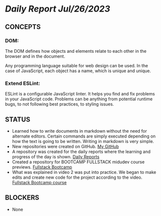 # *Daily Report Jul/26/2023*

## **CONCEPTS**
### DOM:
The DOM defines how objects and elements relate to each other in the browser and in the document.

Any programming language suitable for web design can be used. In the case of JavaScript, each object has a name, which is unique and unique.

### Extend ESLint:
ESLint is a configurable JavaScript linter. It helps you find and fix problems in your JavaScript code. Problems can be anything from potential runtime bugs, to not following best practices, to styling issues.


## **STATUS**
- Learned how to write documents in markdown without the need for alternate editors. Certain commands are simply executed depending on how the text is going to be written. Writing in markdown is very simple.
- New repositories were created on GitHub. [My GitHub](https://github.com/Monx13)
- A repository was created for the daily reports where the learning and progress of the day is shown.
[Daily Reports](https://github.com/Monx13/DailyReports)
- Created a repository for BOOTCAMP FULLSTACK midudev course previews.
[Fullstack Bootcamp](https://github.com/Monx13/midudev-bootcamp-course)
- What was explained in video 2 was put into practice. We began to make edits and create new code for the project according to the video.
[Fullstack Bootcamp course](https://www.youtube.com/playlist?list=PLV8x_i1fqBw0Kn_fBIZTa3wS_VZAqddX7)

## **BLOCKERS**
- None






